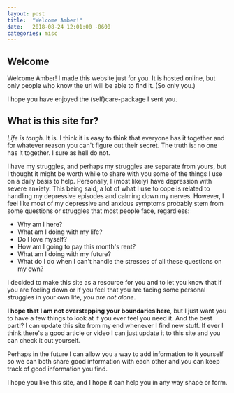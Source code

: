 ```yaml
---
layout: post
title:  "Welcome Amber!"
date:   2018-08-24 12:01:00 -0600
categories: misc
---
```


## Welcome ##
Welcome Amber! I made this website just for you. It is hosted online, but only people who know the url will be able to find it. (So only you.) 

I hope you have enjoyed the (self)care-package I sent you.

## What is this site for? ##
*Life is tough*. It is. I think it is easy to think that everyone has it together and for whatever reason you can't figure out their secret. The truth is: no one has it together. I sure as hell do not.

I have my struggles, and perhaps my struggles are separate from yours, but I thought it might be worth while to share with you some of the things I use on a daily basis to help. Personally, I (most likely) have depression with severe anxiety. This being said, a lot of what I use to cope is related to handling my depressive episodes and calming down my nerves. However, I feel like most of my depressive and anxious symptoms probably stem from some questions or struggles that most people face, regardless:

* Why am I here?
* What am I doing with my life?
* Do I love myself?
* How am I going to pay this month's rent?
* What am I doing with my future?
* What do I do when I can't handle the stresses of all these questions on my own?

I decided to make this site as a resource for you and to let you know that if you are feeling down or if you feel that you are facing some personal struggles in your own life, *you are not alone*. 

**I hope that I am not overstepping your boundaries here**, but I just want you to have a few things to look at if you ever feel you need it. And the best part!? I can update this site from my end whenever I find new stuff. If ever I think there's a good article or video I can just update it to this site and you can check it out yourself.

Perhaps in the future I can allow you a way to add information to it yourself so we can both share good information with each other and you can keep track of good information you find.

I hope you like this site, and I hope it can help you in any way shape or form.